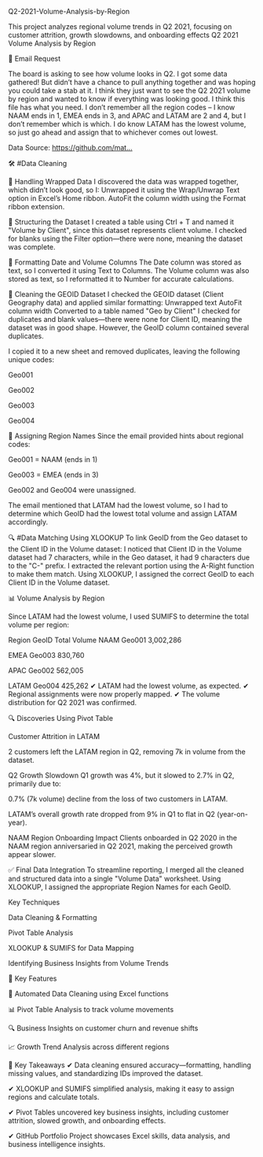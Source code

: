  Q2-2021-Volume-Analysis-by-Region
 
This project analyzes regional volume trends in Q2 2021, focusing on customer attrition, growth slowdowns, and onboarding effects
Q2 2021 Volume Analysis by Region

📩 Email Request

The board is asking to see how volume looks in Q2. I got some data gathered! But didn’t have a chance to pull anything together and was hoping you could take a stab at it.
I think they just want to see the Q2 2021 volume by region and wanted to know if everything was looking good. I think this file has what you need.
I don’t remember all the region codes – I know NAAM ends in 1, EMEA ends in 3, and APAC and LATAM are 2 and 4, but I don’t remember which is which. I do know LATAM has the lowest volume, so just go ahead and assign that to whichever comes out lowest.

Data Source:
https://github.com/mat...​

🛠 #Data Cleaning

🔹 Handling Wrapped Data
I discovered the data was wrapped together, which didn’t look good, so I:
Unwrapped it using the Wrap/Unwrap Text option in Excel’s Home ribbon.
AutoFit the column width using the Format ribbon extension.

🔹 Structuring the Dataset
I created a table using Ctrl + T and named it "Volume by Client", since this dataset represents client volume.
I checked for blanks using the Filter option—there were none, meaning the dataset was complete.

🔹 Formatting Date and Volume Columns
The Date column was stored as text, so I converted it using Text to Columns.
The Volume column was also stored as text, so I reformatted it to Number for accurate calculations.

🔹 Cleaning the GEOID Dataset
I checked the GEOID dataset (Client Geography data) and applied similar formatting:
Unwrapped text
AutoFit column width
Converted to a table named "Geo by Client"
I checked for duplicates and blank values—there were none for Client ID, meaning the dataset was in good shape.
However, the GeoID column contained several duplicates.

I copied it to a new sheet and removed duplicates, leaving the following unique codes:

Geo001

Geo002

Geo003

Geo004

📍 Assigning Region Names
Since the email provided hints about regional codes:

Geo001 = NAAM (ends in 1)

Geo003 = EMEA (ends in 3)

Geo002 and Geo004 were unassigned.

The email mentioned that LATAM had the lowest volume, so I had to determine which GeoID had the lowest total volume and assign LATAM accordingly.

🔍 #Data Matching Using XLOOKUP
To link GeoID from the Geo dataset to the Client ID in the Volume dataset:
I noticed that Client ID in the Volume dataset had 7 characters, while in the Geo dataset, it had 9 characters due to the "C-" prefix.
I extracted the relevant portion using the A-Right function to make them match.
Using XLOOKUP, I assigned the correct GeoID to each Client ID in the Volume dataset.

📊 Volume Analysis by Region

Since LATAM had the lowest volume, I used SUMIFS to determine the total volume per region:

Region	GeoID	Total Volume
NAAM	Geo001	3,002,286

EMEA	Geo003	830,760

APAC	Geo002	562,005

LATAM	Geo004	425,262
✔ LATAM had the lowest volume, as expected.
✔ Regional assignments were now properly mapped.
✔ The volume distribution for Q2 2021 was confirmed.

🔍 Discoveries Using Pivot Table

Customer Attrition in LATAM

2 customers left the LATAM region in Q2, removing 7k in volume from the dataset.

Q2 Growth Slowdown
Q1 growth was 4%, but it slowed to 2.7% in Q2, primarily due to:

0.7% (7k volume) decline from the loss of two customers in LATAM.

LATAM’s overall growth rate dropped from 9% in Q1 to flat in Q2 (year-on-year).

NAAM Region Onboarding Impact
Clients onboarded in Q2 2020 in the NAAM region anniversaried in Q2 2021, making the perceived growth appear slower.

✅ Final Data Integration
To streamline reporting, I merged all the cleaned and structured data into a single "Volume Data" worksheet. Using XLOOKUP, I assigned the appropriate Region Names for each GeoID.

Key Techniques

Data Cleaning & Formatting

Pivot Table Analysis

XLOOKUP & SUMIFS for Data Mapping

Identifying Business Insights from Volume Trends

📝 Key Features

📌 Automated Data Cleaning using Excel functions

📊 Pivot Table Analysis to track volume movements

🔍 Business Insights on customer churn and revenue shifts

📈 Growth Trend Analysis across different regions

🎯 Key Takeaways
✔ Data cleaning ensured accuracy—formatting, handling missing values, and standardizing IDs improved the dataset.

✔ XLOOKUP and SUMIFS simplified analysis, making it easy to assign regions and calculate totals.

✔ Pivot Tables uncovered key business insights, including customer attrition, slowed growth, and onboarding effects.

✔ GitHub Portfolio Project showcases Excel skills, data analysis, and business intelligence insights.

